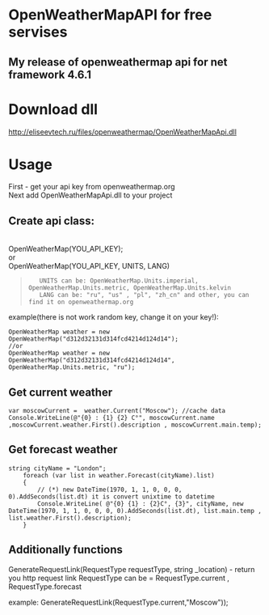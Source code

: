 # OpenWeatherMapAPI for free servises
My release of openweathermap api for net framework 4.6.1
-----

# Download dll
http://eliseevtech.ru/files/openweathermap/OpenWeatherMapApi.dll
# Usage
First - get your api key from openweathermap.org
</br>Next add OpenWeatherMapApi.dll to your project

## Create api class:
</br>OpenWeatherMap(YOU_API_KEY);
</br>   or 
</br>    OpenWeatherMap(YOU_API_KEY, UNITS, LANG) 
>        UNITS can be: OpenWeatherMap.Units.imperial, OpenWeatherMap.Units.metric, OpenWeatherMap.Units.kelvin
>        LANG can be: "ru", "us" , "pl", "zh_cn" and other, you can find it on openweathermap.org
example(there is not work random key, change it on your key!): 

    OpenWeatherMap weather = new OpenWeatherMap("d312d32131d314fcd4214d124d14"); 
    //or 
    OpenWeatherMap weather = new OpenWeatherMap("d312d32131d314fcd4214d124d14", OpenWeatherMap.Units.metric, "ru"); 

   
 
## Get current weather

    var moscowCurrent =  weather.Current("Moscow"); //cache data
    Console.WriteLine(@"{0} : {1} {2} C°", moscowCurrent.name ,moscowCurrent.weather.First().description , moscowCurrent.main.temp);

## Get forecast weather

    string cityName = "London";
        foreach (var list in weather.Forecast(cityName).list)
        {
            // (*) new DateTime(1970, 1, 1, 0, 0, 0, 0).AddSeconds(list.dt) it is convert unixtime to datetime
            Console.WriteLine( @"{0} {1} : {2}C°, {3}", cityName, new DateTime(1970, 1, 1, 0, 0, 0, 0).AddSeconds(list.dt), list.main.temp , list.weather.First().description);
        }

## Additionally functions 
 GenerateRequestLink(RequestType requestType, string _location) - return you http request link
 RequestType can be = RequestType.current , RequestType.forecast 
 
 example:
     GenerateRequestLink(RequestType.current,"Moscow"));

